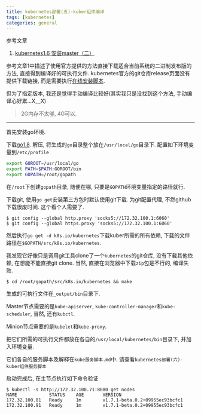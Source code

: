 ```yaml
---
title: kubernetes部署(五)-kuber组件编译
tags: [kubernetes]
categories: general
---
```


<!--

# kubernetes部署(五)-kuber组件编译

<!tags!>: <!kubernetes!>

<!keys!>: uuJqwmbU68ezv&gz

-->


参考文章

1. [kubernetes1.6 安装master（二）](http://blog.csdn.net/u010278923/article/details/71126246)

参考文章1中描述了使用官方提供的方法直接下载适合当前系统的二进制发布版的方法, 直接得到编译好的可执行文件. kubernetes官方的git仓库release页面没有提供下载链接, 而是需要执行[在线安装脚本](https://get.k8s.io/).

但为了指定版本, 我还是觉得手动编译比较好(其实我只是没找到这个方法, 手动编译心好累...X﹏X)

> 2G内存不太够, 4G可以. 

------

首先安装go环境.

下载[go1.8](https://dl.gocn.io/golang/1.8.3/go1.8.3.linux-amd64.tar.gz). 解压, 将生成的`go`目录整个放在`/usr/local/go`目录下. 配置如下环境变量到`/etc/profile`

```bash
export GOROOT=/usr/local/go
export PATH=$PATH:GOROOT/bin
export GOPATH=/root/gopath
```

在`/root`下创建`gopath`目录, 随便在哪, 只要是`GOPATH`环境变量指定的路径就行.

下载git, 使用`go get`安装第三方包时默认使用git下载. 为git配置代理, 不然github下载很废时间. 这个看个人需要了.

```
$ git config --global http.proxy 'socks5://172.32.100.1:6060'
$ git config --global https.proxy 'socks5://172.32.100.1:6060'
```

然后执行`go get -d k8s.io/kubernetes`下载kuber所需的所有依赖, 下载的文件路径在`$GOPATH/src/k8s.io/kubernetes`. 

我发现它好像只是调用git工具clone了一个`kubernetes`的git仓库, 没有下载其他依赖, 在想能不能直接git clone. 当然, 直接在浏览器中下载`zip`包是不行的, 编译失败.

```
$ cd /root/gopath/src/k8s.io/kubernetes && make
```

生成的可执行文件在`_output/bin`目录下.

Master节点需要的是`kube-apiserver`, `kube-controller-manager`和`kube-scheduler`, 当然, 还有`kubctl`.

Minion节点需要的是`kubelet`和`kube-proxy`.

把它们所需的可执行文件都放在各自的`/usr/local/kubernetes/bin`目录下, 并加入环境变量.

它们各自的服务脚本及解释在`kube服务脚本.md`中. 请查看`kubernetes部署(六)-kuber组件服务脚本`

启动完成后, 在主节点执行如下命令验证

```
$ kubectl -s http://172.32.100.71:8080 get nodes
NAME            STATUS    AGE       VERSION
172.32.100.81   Ready     1m        v1.7.1-beta.0.2+09955ec93bcfc1
172.32.100.91   Ready     1m        v1.7.1-beta.0.2+09955ec93bcfc1
```